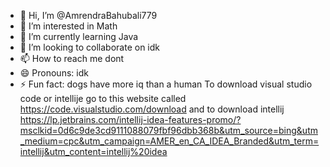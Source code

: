 - 👋 Hi, I’m @AmrendraBahubali779
- 👀 I’m interested in Math
- 🌱 I’m currently learning Java
- 💞️ I’m looking to collaborate on idk
- 📫 How to reach me dont
- 😄 Pronouns: idk
- ⚡ Fun fact: dogs have more iq than a human
To download visual studio code or intellije go to this website called https://code.visualstudio.com/download and to download intellij
https://lp.jetbrains.com/intellij-idea-features-promo/?msclkid=0d6c9de3cd9111088079fbf96dbb368b&utm_source=bing&utm_medium=cpc&utm_campaign=AMER_en_CA_IDEA_Branded&utm_term=intellij&utm_content=intellij%20idea

<!---
AmrendraBahubali779/AmrendraBahubali779 is a ✨ special ✨ repository because its `README.md` (this file) appears on your GitHub profile.
You can click the Preview link to take a look at your changes.
--->

